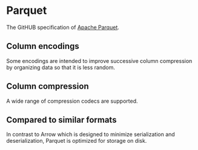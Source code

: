 # Parquet

The GitHUB specification of [Apache Parquet](https://github.com/apache/parquet-format/blob/master/README.md).

## Column encodings

Some encodings are intended to improve successive column compression by organizing data so that it is less random.

## Column compression

A wide range of compression codecs are supported.


## Compared to similar formats

In contrast to Arrow which is designed to minimize serialization and deserialization, Parquet is optimized for storage on disk.

